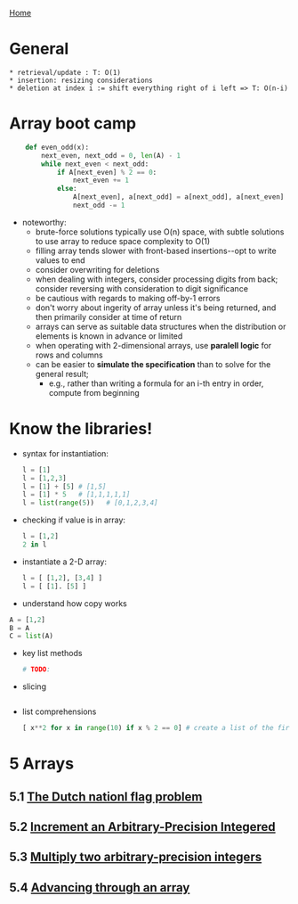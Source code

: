 [Home](../README.md)
# General
    * retrieval/update : T: O(1)
    * insertion: resizing considerations
    * deletion at index i := shift everything right of i left => T: O(n-i)
# Array boot camp
```python
    def even_odd(x):
        next_even, next_odd = 0, len(A) - 1
        while next_even < next_odd:
            if A[next_even] % 2 == 0:
                next_even += 1
            else:
                A[next_even], a[next_odd] = a[next_odd], a[next_even]
                next_odd -= 1
```
* noteworthy:
    - brute-force solutions typically use O(n) space, with subtle solutions to use array to reduce space complexity to O(1)
    - filling array tends slower with front-based insertions--opt to write values to end
    - consider overwriting for deletions
    - when dealing with integers, consider processing digits from back; consider reversing with consideration to digit significance
    - be cautious with regards to making off-by-1 errors
    - don't worry about ingerity of array unless it's being returned, and then primarily consider at time of return
    - arrays can serve as suitable data structures when the distribution or elements is known in advance or limited
    - when operating with 2-dimensional arrays, use **paralell logic** for rows and columns
    - can be easier to **simulate the specification** than to solve for the general result; 
        * e.g., rather than writing a formula for an i-th entry in order, compute from beginning 
# Know the libraries!
* syntax for instantiation:
    ```python
    l = [1]
    l = [1,2,3]
    l = [1] + [5] # [1,5]
    l = [1] * 5   # [1,1,1,1,1]
    l = list(range(5))   # [0,1,2,3,4]
    ```
* checking if value is in array:
    ```python
    l = [1,2]
    2 in l
    ```
* instantiate a 2-D array:
    ``` python
    l = [ [1,2], [3,4] ]
    l = [ [1]. [5] ]
    ```
* understand how copy works
```python
A = [1,2]
B = A
C = list(A)
```

* key list methods
    ```python
    # TODO:
    ```
* slicing
    ```python
    ```
* list comprehensions
    ```python
    [ x**2 for x in range(10) if x % 2 == 0] # create a list of the first 5 even square numbers
    ```
# 5 Arrays
## 5.1 [The Dutch nationl flag problem](./01_dutch_national_flag.py)
## 5.2 [Increment an Arbitrary-Precision Integered](./02_increment_number.py)
## 5.3 [Multiply two arbitrary-precision integers](./03_multiply_number.py)
## 5.4 [Advancing through an array](./04_advance_array.py)
